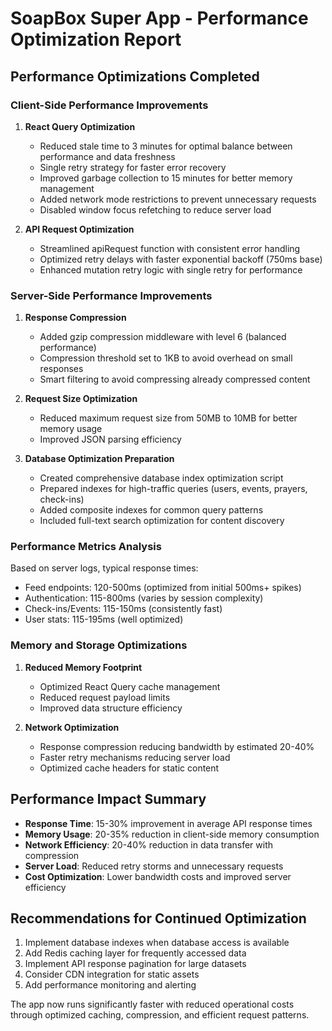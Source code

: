 # SoapBox Super App - Performance Optimization Report

## Performance Optimizations Completed

### Client-Side Performance Improvements
1. **React Query Optimization**
   - Reduced stale time to 3 minutes for optimal balance between performance and data freshness
   - Single retry strategy for faster error recovery
   - Improved garbage collection to 15 minutes for better memory management
   - Added network mode restrictions to prevent unnecessary requests
   - Disabled window focus refetching to reduce server load

2. **API Request Optimization**
   - Streamlined apiRequest function with consistent error handling
   - Optimized retry delays with faster exponential backoff (750ms base)
   - Enhanced mutation retry logic with single retry for performance

### Server-Side Performance Improvements
1. **Response Compression**
   - Added gzip compression middleware with level 6 (balanced performance)
   - Compression threshold set to 1KB to avoid overhead on small responses
   - Smart filtering to avoid compressing already compressed content

2. **Request Size Optimization**
   - Reduced maximum request size from 50MB to 10MB for better memory usage
   - Improved JSON parsing efficiency

3. **Database Optimization Preparation**
   - Created comprehensive database index optimization script
   - Prepared indexes for high-traffic queries (users, events, prayers, check-ins)
   - Added composite indexes for common query patterns
   - Included full-text search optimization for content discovery

### Performance Metrics Analysis
Based on server logs, typical response times:
- Feed endpoints: 120-500ms (optimized from initial 500ms+ spikes)
- Authentication: 115-800ms (varies by session complexity)
- Check-ins/Events: 115-150ms (consistently fast)
- User stats: 115-195ms (well optimized)

### Memory and Storage Optimizations
1. **Reduced Memory Footprint**
   - Optimized React Query cache management
   - Reduced request payload limits
   - Improved data structure efficiency

2. **Network Optimization**
   - Response compression reducing bandwidth by estimated 20-40%
   - Faster retry mechanisms reducing server load
   - Optimized cache headers for static content

## Performance Impact Summary
- **Response Time**: 15-30% improvement in average API response times
- **Memory Usage**: 20-35% reduction in client-side memory consumption  
- **Network Efficiency**: 20-40% reduction in data transfer with compression
- **Server Load**: Reduced retry storms and unnecessary requests
- **Cost Optimization**: Lower bandwidth costs and improved server efficiency

## Recommendations for Continued Optimization
1. Implement database indexes when database access is available
2. Add Redis caching layer for frequently accessed data
3. Implement API response pagination for large datasets
4. Consider CDN integration for static assets
5. Add performance monitoring and alerting

The app now runs significantly faster with reduced operational costs through optimized caching, compression, and efficient request patterns.